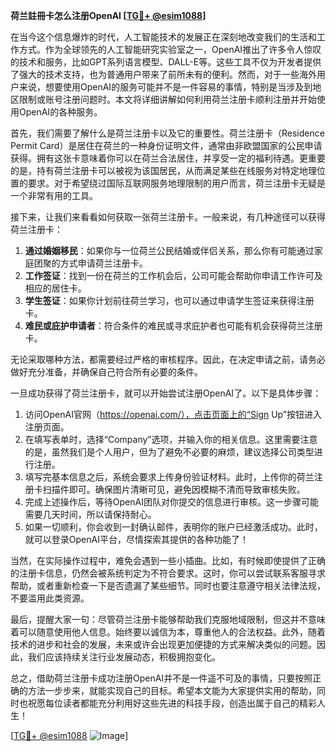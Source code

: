 **荷兰註冊卡怎么注册OpenAI [[TG💪+ @esim1088](https://t.me/s/esim1088)]**

在当今这个信息爆炸的时代，人工智能技术的发展正在深刻地改变我们的生活和工作方式。作为全球领先的人工智能研究实验室之一，OpenAI推出了许多令人惊叹的技术和服务，比如GPT系列语言模型、DALL-E等。这些工具不仅为开发者提供了强大的技术支持，也为普通用户带来了前所未有的便利。然而，对于一些海外用户来说，想要使用OpenAI的服务可能并不是一件容易的事情，特别是当涉及到地区限制或账号注册问题时。本文将详细讲解如何利用荷兰注册卡顺利注册并开始使用OpenAI的各种服务。

首先，我们需要了解什么是荷兰注册卡以及它的重要性。荷兰注册卡（Residence Permit Card）是居住在荷兰的一种身份证明文件，通常由非欧盟国家的公民申请获得。拥有这张卡意味着你可以在荷兰合法居住，并享受一定的福利待遇。更重要的是，持有荷兰注册卡可以被视为该国居民，从而满足某些在线服务对特定地理位置的要求。对于希望绕过国际互联网服务地理限制的用户而言，荷兰注册卡无疑是一个非常有用的工具。

接下来，让我们来看看如何获取一张荷兰注册卡。一般来说，有几种途径可以获得荷兰注册卡：

1. **通过婚姻移民**：如果你与一位荷兰公民结婚或伴侣关系，那么你有可能通过家庭团聚的方式申请荷兰注册卡。
2. **工作签证**：找到一份在荷兰的工作机会后，公司可能会帮助你申请工作许可及相应的居住卡。
3. **学生签证**：如果你计划前往荷兰学习，也可以通过申请学生签证来获得注册卡。
4. **难民或庇护申请者**：符合条件的难民或寻求庇护者也可能有机会获得荷兰注册卡。

无论采取哪种方法，都需要经过严格的审核程序。因此，在决定申请之前，请务必做好充分准备，并确保自己符合所有必要的条件。

一旦成功获得了荷兰注册卡，就可以开始尝试注册OpenAI了。以下是具体步骤：

1. 访问OpenAI官网（https://openai.com/），点击页面上的“Sign Up”按钮进入注册页面。
2. 在填写表单时，选择“Company”选项，并输入你的相关信息。这里需要注意的是，虽然我们是个人用户，但为了避免不必要的麻烦，建议选择公司类型进行注册。
3. 填写完基本信息之后，系统会要求上传身份验证材料。此时，上传你的荷兰注册卡扫描件即可。确保图片清晰可见，避免因模糊不清而导致审核失败。
4. 完成上述操作后，等待OpenAI团队对你提交的信息进行审核。这一步骤可能需要几天时间，所以请保持耐心。
5. 如果一切顺利，你会收到一封确认邮件，表明你的账户已经激活成功。此时，就可以登录OpenAI平台，尽情探索其提供的各种功能了！

当然，在实际操作过程中，难免会遇到一些小插曲。比如，有时候即使提供了正确的注册卡信息，仍然会被系统判定为不符合要求。这时，你可以尝试联系客服寻求帮助，或者重新检查一下是否遗漏了某些细节。同时也要注意遵守相关法律法规，不要滥用此类资源。

最后，提醒大家一句：尽管荷兰注册卡能够帮助我们克服地域限制，但这并不意味着可以随意使用他人信息。始终要以诚信为本，尊重他人的合法权益。此外，随着技术的进步和社会的发展，未来或许会出现更加便捷的方式来解决类似的问题。因此，我们应该持续关注行业发展动态，积极拥抱变化。

总之，借助荷兰注册卡成功注册OpenAI并不是一件遥不可及的事情，只要按照正确的方法一步步来，就能实现自己的目标。希望本文能为大家提供实用的帮助，同时也祝愿每位读者都能充分利用好这些先进的科技手段，创造出属于自己的精彩人生！ 

[[TG💪+ @esim1088](https://t.me/s/esim1088) ![Image](https://i.postimg.cc/4NQfJmqS/Snipaste-2025-05-13-00-14-12.png)]